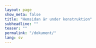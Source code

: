 ```yaml
---
layout: page
show_meta: false
title: "Hemsidan är under konstruktion"
subheadline: ""
teaser: ""
permalink: "/dokument/"
lang: sv
---
```


